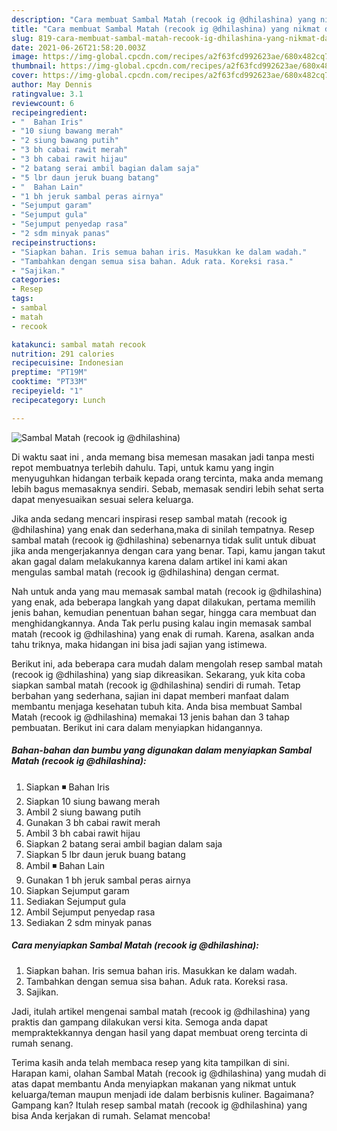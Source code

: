 ```yaml
---
description: "Cara membuat Sambal Matah (recook ig @dhilashina) yang nikmat dan Mudah Dibuat"
title: "Cara membuat Sambal Matah (recook ig @dhilashina) yang nikmat dan Mudah Dibuat"
slug: 819-cara-membuat-sambal-matah-recook-ig-dhilashina-yang-nikmat-dan-mudah-dibuat
date: 2021-06-26T21:58:20.003Z
image: https://img-global.cpcdn.com/recipes/a2f63fcd992623ae/680x482cq70/sambal-matah-recook-ig-dhilashina-foto-resep-utama.jpg
thumbnail: https://img-global.cpcdn.com/recipes/a2f63fcd992623ae/680x482cq70/sambal-matah-recook-ig-dhilashina-foto-resep-utama.jpg
cover: https://img-global.cpcdn.com/recipes/a2f63fcd992623ae/680x482cq70/sambal-matah-recook-ig-dhilashina-foto-resep-utama.jpg
author: May Dennis
ratingvalue: 3.1
reviewcount: 6
recipeingredient:
- "  Bahan Iris"
- "10 siung bawang merah"
- "2 siung bawang putih"
- "3 bh cabai rawit merah"
- "3 bh cabai rawit hijau"
- "2 batang serai ambil bagian dalam saja"
- "5 lbr daun jeruk buang batang"
- "  Bahan Lain"
- "1 bh jeruk sambal peras airnya"
- "Sejumput garam"
- "Sejumput gula"
- "Sejumput penyedap rasa"
- "2 sdm minyak panas"
recipeinstructions:
- "Siapkan bahan. Iris semua bahan iris. Masukkan ke dalam wadah."
- "Tambahkan dengan semua sisa bahan. Aduk rata. Koreksi rasa."
- "Sajikan."
categories:
- Resep
tags:
- sambal
- matah
- recook

katakunci: sambal matah recook 
nutrition: 291 calories
recipecuisine: Indonesian
preptime: "PT19M"
cooktime: "PT33M"
recipeyield: "1"
recipecategory: Lunch

---
```



![Sambal Matah (recook ig @dhilashina)](https://img-global.cpcdn.com/recipes/a2f63fcd992623ae/680x482cq70/sambal-matah-recook-ig-dhilashina-foto-resep-utama.jpg)

Di waktu  saat ini , anda memang bisa memesan masakan jadi tanpa mesti repot membuatnya terlebih dahulu. Tapi, untuk kamu yang ingin menyuguhkan hidangan terbaik kepada orang tercinta, maka anda memang lebih bagus memasaknya sendiri. Sebab, memasak sendiri lebih sehat serta dapat menyesuaikan sesuai selera keluarga.

Jika anda sedang mencari inspirasi resep sambal matah (recook ig @dhilashina) yang enak dan sederhana,maka di sinilah tempatnya. Resep sambal matah (recook ig @dhilashina)  sebenarnya tidak sulit untuk dibuat jika anda mengerjakannya dengan cara yang benar. Tapi, kamu jangan takut akan gagal dalam melakukannya 
karena dalam artikel ini kami akan mengulas sambal matah (recook ig @dhilashina) dengan cermat.  



Nah untuk anda yang mau memasak sambal matah (recook ig @dhilashina) yang enak, ada beberapa langkah yang dapat dilakukan, pertama memilih jenis bahan, kemudian penentuan bahan segar, hingga cara membuat dan menghidangkannya. Anda Tak perlu pusing kalau ingin memasak sambal matah (recook ig @dhilashina) yang enak di rumah. Karena, asalkan anda  tahu triknya, maka hidangan ini bisa jadi sajian yang istimewa.

Berikut ini, ada beberapa cara mudah dalam mengolah resep sambal matah (recook ig @dhilashina) yang siap dikreasikan. Sekarang, yuk kita coba siapkan sambal matah (recook ig @dhilashina) sendiri di rumah. Tetap berbahan yang sederhana, sajian ini dapat memberi manfaat dalam membantu menjaga kesehatan tubuh kita. Anda bisa membuat Sambal Matah (recook ig @dhilashina) memakai 13 jenis bahan dan 3 tahap pembuatan. Berikut ini cara dalam menyiapkan hidangannya.

<!--inarticleads1-->

##### Bahan-bahan dan bumbu yang digunakan dalam menyiapkan Sambal Matah (recook ig @dhilashina):

1. Siapkan  ◾ Bahan Iris
1. Siapkan 10 siung bawang merah
1. Ambil 2 siung bawang putih
1. Gunakan 3 bh cabai rawit merah
1. Ambil 3 bh cabai rawit hijau
1. Siapkan 2 batang serai ambil bagian dalam saja
1. Siapkan 5 lbr daun jeruk buang batang
1. Ambil  ◾ Bahan Lain
1. Gunakan 1 bh jeruk sambal peras airnya
1. Siapkan Sejumput garam
1. Sediakan Sejumput gula
1. Ambil Sejumput penyedap rasa
1. Sediakan 2 sdm minyak panas




<!--inarticleads2-->

##### Cara menyiapkan Sambal Matah (recook ig @dhilashina):

1. Siapkan bahan. Iris semua bahan iris. Masukkan ke dalam wadah.
1. Tambahkan dengan semua sisa bahan. Aduk rata. Koreksi rasa.
1. Sajikan.




Jadi, itulah artikel mengenai  sambal matah (recook ig @dhilashina)  yang praktis dan gampang dilakukan versi kita. Semoga anda dapat mempraktekkannya dengan hasil yang dapat membuat oreng tercinta di rumah senang. 

Terima kasih anda telah membaca resep yang kita tampilkan di sini. Harapan kami, olahan  Sambal Matah (recook ig @dhilashina) yang mudah di atas dapat membantu Anda menyiapkan makanan yang nikmat untuk keluarga/teman maupun menjadi ide dalam berbisnis kuliner. Bagaimana? Gampang kan? Itulah resep sambal matah (recook ig @dhilashina) yang bisa Anda kerjakan di rumah. Selamat mencoba!

